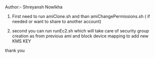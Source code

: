 Author:- Shreyansh Nowlkha

1. First need to run amiClone.sh and than amiChangePermissions.sh ( if needed or want to share to another account)

2. second you can run runEc2.sh which will take care of security group creation as from previous ami and block device mapping to add new KMS KEY 

thank you